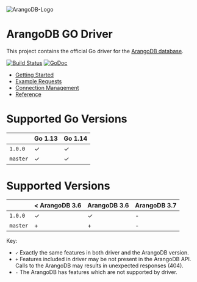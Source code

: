 ![ArangoDB-Logo](https://www.arangodb.com/docs/assets/arangodb_logo_2016_inverted.png)

# ArangoDB GO Driver

This project contains the official Go driver for the [ArangoDB database](https://arangodb.com).

[![Build Status](https://travis-ci.org/arangodb/go-driver.svg?branch=master)](https://travis-ci.org/arangodb/go-driver)
[![GoDoc](https://godoc.org/github.com/arangodb/g-driver?status.svg)](http://godoc.org/github.com/arangodb/go-driver)


- [Getting Started](https://www.arangodb.com/docs/stable/drivers/go-getting-started.html)
- [Example Requests](https://www.arangodb.com/docs/stable/drivers/go-example-requests.html)
- [Connection Management](https://www.arangodb.com/docs/stable/drivers/go-connection-management.html)
- [Reference](https://godoc.org/github.com/arangodb/go-driver)

# Supported Go Versions

|                   | Go 1.13 | Go 1.14 |
|-------------------|---------|---------|
| `1.0.0`           | ✓       | ✓       |
| `master`          | ✓       | ✓       |

# Supported Versions

|                   | < ArangoDB 3.6 | ArangoDB 3.6 | ArangoDB 3.7 |
|-------------------|----------------|--------------|--------------|
| `1.0.0`           | ✓              | ✓            | -            |
| `master`          | +              | +            | -            |

Key:

* `✓` Exactly the same features in both driver and the ArangoDB version.
* `+` Features included in driver may be not present in the ArangoDB API. Calls to the ArangoDB may results in unexpected responses (404).
* `-` The ArangoDB has features which are not supported by driver.
